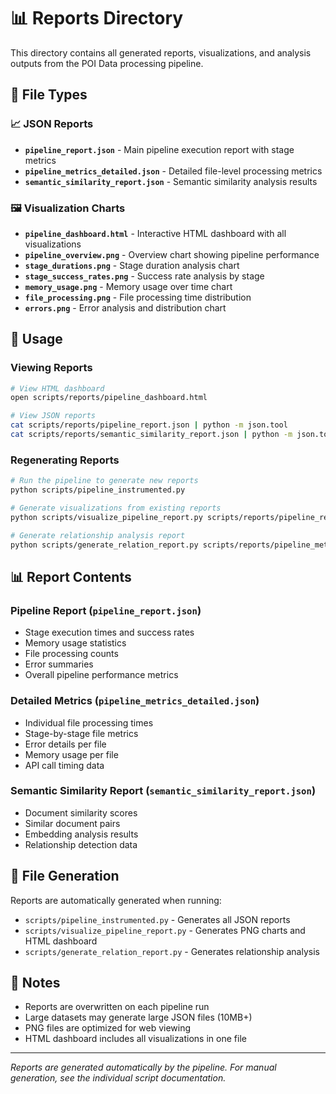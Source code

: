 # 📊 Reports Directory

This directory contains all generated reports, visualizations, and analysis outputs from the POI Data processing pipeline.

## 📁 File Types

### 📈 JSON Reports
- **`pipeline_report.json`** - Main pipeline execution report with stage metrics
- **`pipeline_metrics_detailed.json`** - Detailed file-level processing metrics
- **`semantic_similarity_report.json`** - Semantic similarity analysis results

### 🖼️ Visualization Charts
- **`pipeline_dashboard.html`** - Interactive HTML dashboard with all visualizations
- **`pipeline_overview.png`** - Overview chart showing pipeline performance
- **`stage_durations.png`** - Stage duration analysis chart
- **`stage_success_rates.png`** - Success rate analysis by stage
- **`memory_usage.png`** - Memory usage over time chart
- **`file_processing.png`** - File processing time distribution
- **`errors.png`** - Error analysis and distribution chart

## 🚀 Usage

### Viewing Reports
```bash
# View HTML dashboard
open scripts/reports/pipeline_dashboard.html

# View JSON reports
cat scripts/reports/pipeline_report.json | python -m json.tool
cat scripts/reports/semantic_similarity_report.json | python -m json.tool
```

### Regenerating Reports
```bash
# Run the pipeline to generate new reports
python scripts/pipeline_instrumented.py

# Generate visualizations from existing reports
python scripts/visualize_pipeline_report.py scripts/reports/pipeline_report.json

# Generate relationship analysis report
python scripts/generate_relation_report.py scripts/reports/pipeline_metrics_detailed.json
```

## 📊 Report Contents

### Pipeline Report (`pipeline_report.json`)
- Stage execution times and success rates
- Memory usage statistics
- File processing counts
- Error summaries
- Overall pipeline performance metrics

### Detailed Metrics (`pipeline_metrics_detailed.json`)
- Individual file processing times
- Stage-by-stage file metrics
- Error details per file
- Memory usage per file
- API call timing data

### Semantic Similarity Report (`semantic_similarity_report.json`)
- Document similarity scores
- Similar document pairs
- Embedding analysis results
- Relationship detection data

## 🔄 File Generation

Reports are automatically generated when running:
- `scripts/pipeline_instrumented.py` - Generates all JSON reports
- `scripts/visualize_pipeline_report.py` - Generates PNG charts and HTML dashboard
- `scripts/generate_relation_report.py` - Generates relationship analysis

## 📝 Notes

- Reports are overwritten on each pipeline run
- Large datasets may generate large JSON files (10MB+)
- PNG files are optimized for web viewing
- HTML dashboard includes all visualizations in one file

---

*Reports are generated automatically by the pipeline. For manual generation, see the individual script documentation.*
